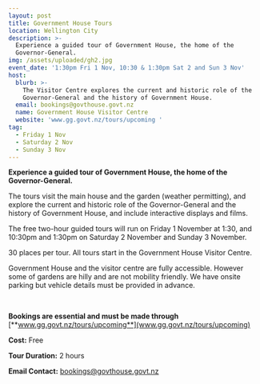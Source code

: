 ```yaml
---
layout: post
title: Government House Tours
location: Wellington City
description: >-
  Experience a guided tour of Government House, the home of the
  Governor-General.
img: /assets/uploaded/gh2.jpg
event_date: '1:30pm Fri 1 Nov, 10:30 & 1:30pm Sat 2 and Sun 3 Nov'
host:
  blurb: >-
    The Visitor Centre explores the current and historic role of the
    Governor-General and the history of Government House.
  email: bookings@govthouse.govt.nz
  name: Government House Visitor Centre
  website: 'www.gg.govt.nz/tours/upcoming '
tag:
  - Friday 1 Nov
  - Saturday 2 Nov
  - Sunday 3 Nov
---
```

**Experience a guided tour of Government House, the home of the Governor-General.**

The tours visit the main house and the garden (weather permitting), and explore the current and historic role of the Governor-General and the history of Government House, and include interactive displays and films.

The free two-hour guided tours will run on Friday 1 November at 1:30, and 10:30pm and 1:30pm on Saturday 2 November and Sunday 3 November. 

30 places per tour. All tours start in the Government House Visitor Centre.

Government House and the visitor centre are fully accessible. However some of gardens are hilly and are not mobility friendly. We have onsite parking but vehicle details must be provided in advance.

<br>

**Bookings are essential and must be made through** [**www.gg.govt.nz/tours/upcoming**](www.gg.govt.nz/tours/upcoming)

**Cost:** Free

**Tour Duration:** 2 hours

**Email Contact:** bookings@govthouse.govt.nz
